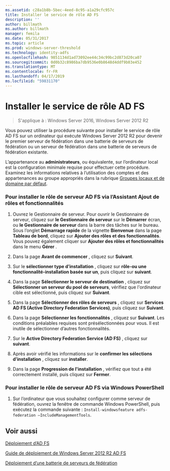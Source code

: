 ```yaml
---
ms.assetid: c28a1b8b-5bec-4eed-8c95-a1a29cfc957c
title: Installer le service de rôle AD FS
description: ''
author: billmath
ms.author: billmath
manager: femila
ms.date: 05/31/2017
ms.topic: article
ms.prod: windows-server-threshold
ms.technology: identity-adfs
ms.openlocfilehash: 9851134d1ad73092ee44c34c99bc2d873d20ca07
ms.sourcegitcommit: 0d0b32c8986ba7db9536e0b8648d4ddf9b03e452
ms.translationtype: MT
ms.contentlocale: fr-FR
ms.lasthandoff: 04/17/2019
ms.locfileid: "59831170"
---
```

# <a name="install-the-ad-fs-role-service"></a>Installer le service de rôle AD FS

>S'applique à : Windows Server 2016, Windows Server 2012 R2

Vous pouvez utiliser la procédure suivante pour installer le service de rôle AD FS sur un ordinateur qui exécute Windows Server 2012 R2 pour devenir le premier serveur de fédération dans une batterie de serveurs de fédération ou un serveur de fédération dans une batterie de serveurs de fédération existante.  
  
L’appartenance au **administrateurs**, ou équivalente, sur l’ordinateur local est la configuration minimale requise pour effectuer cette procédure.  Examinez les informations relatives à l’utilisation des comptes et des appartenances au groupe appropriés dans la rubrique [Groupes locaux et de domaine par défaut](https://go.microsoft.com/fwlink/?LinkId=83477).   
  
### <a name="to-install-the-ad-fs-server-role-via-the-add-roles-and-features-wizard"></a>Pour installer le rôle de serveur AD FS via l’Assistant Ajout de rôles et fonctionnalités  
  
1.  Ouvrez le Gestionnaire de serveur. Pour ouvrir le Gestionnaire de serveur, cliquez sur **le Gestionnaire de serveur** sur le **Démarrer** écran, ou **le Gestionnaire de serveur** dans la barre des tâches sur le bureau. Sous l’onglet **Démarrage rapide** de la vignette **Bienvenue** dans la page **Tableau de bord**, cliquez sur **Ajouter des rôles et des fonctionnalités**. Vous pouvez également cliquer sur **Ajouter des rôles et fonctionnalités** dans le menu **Gérer** .  
  
2.  Dans la page **Avant de commencer** , cliquez sur **Suivant**.  
  
3.  Sur le **sélectionner type d’installation** , cliquez sur **rôle\-ou une fonctionnalité\-installation basée sur un**, puis cliquez sur **suivant**.  
  
4.  Dans la page **Sélectionner le serveur de destination** , cliquez sur **Sélectionner un serveur du pool de serveurs**, vérifiez que l'ordinateur cible est sélectionné, puis cliquez sur **Suivant**.  
  
5.  Dans la page **Sélectionner des rôles de serveurs** , cliquez sur **Services AD FS (Active Directory Federation Services)**, puis cliquez sur **Suivant**.  
  
6.  Dans la page **Sélectionner les fonctionnalités** , cliquez sur **Suivant**. Les conditions préalables requises sont présélectionnées pour vous. Il est inutile de sélectionner d’autres fonctionnalités.  
  
7.  Sur le **Active Directory Federation Service \(AD FS\)**  , cliquez sur **suivant**.  
  
8.  Après avoir vérifié les informations sur le **confirmer les sélections d’installation** , cliquez sur **installer**.  
  
9. Dans la page **Progression de l'installation** , vérifiez que tout a été correctement installé, puis cliquez sur **Fermer**.  
  
### <a name="to-install-the-ad-fs-server-role-via-windows-powershell"></a>Pour installer le rôle de serveur AD FS via Windows PowerShell  
  
1.  Sur l’ordinateur que vous souhaitez configurer comme serveur de fédération, ouvrez la fenêtre de commande Windows PowerShell, puis exécutez la commande suivante : `Install-windowsfeature adfs-federation –IncludeManagementTools`.  
  
## <a name="see-also"></a>Voir aussi 

[Déploiement d’AD FS](../../ad-fs/AD-FS-Deployment.md)  

[Guide de déploiement de Windows Server 2012 R2 AD FS](../../ad-fs/deployment/Windows-Server-2012-R2-AD-FS-Deployment-Guide.md)  
 
[Déploiement d’une batterie de serveurs de fédération](../../ad-fs/deployment/Deploying-a-Federation-Server-Farm.md)  
  

